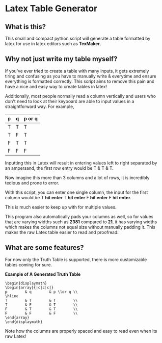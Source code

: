 # Latex Table Generator
## What is this?
This small and compact python script will generate a table formatted by latex for use in latex editors such as __TexMaker__.

## Why not just write my table myself?
If you've ever tried to create a table with many inputs, it gets extremely tiring and confusing as you have to manually write & everytime and ensure everything is formatted correctly. This script aims to remove this pain and have a nice and easy way to create tables in latex!

Additionally, most people normally read a column vertically and users who don't need to look at their keyboard are able to input values in a straightforward way.
For example,

| p | q | p or q |
|:-:|---|--------|
| T | T | T      |
| T | F | T      |
| F | T | T      |
| F | F | F      |

Inputting this in Latex will result in entering values left to right separated by an ampersand, the first row entry would be T & T & T.

Now imagine this more than 3 columns and a lot of rows, it is incredibly tedious and prone to error.

With this script, you can enter one single column, the input for the first column would be T **__hit enter__** T **__hit enter__** F **__hit enter__** F **__hit enter__**.

This is much easier to keep up with for multiple values.

This program also automatically pads your columns as well, so for values that are varying widths such as **2381** compared to **21**, it has varying widths which makes the columns not equal size without manually padding it. This makes the raw Latex table easier to read and proofread.

## What are some features?
For now only the Truth Table is supported, there is more customizable tables coming for sure.

**Example of A Generated Truth Table**

    \begin{displaymath}
    \begin{array}{|c|c|c|}
    p        & q        & p \lor q \\
    \hline
    T        & T        & T        \\
    T        & F        & T        \\
    F        & T        & T        \\
    F        & F        & F        \\
    \end{array}
    \end{displaymath}

Note how the columns are properly spaced and easy to read even when its raw Latex!
